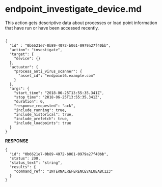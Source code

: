 
# endpoint_investigate_device.md

This action gets descriptive data about processes or load point information that have run or have been accessed recently.

```

{
  "id" : "0b6621e7-0b89-4072-b061-0979a27f40bb",
  "action": "investigate",
  "target": {
    "device": {}
  },
  "actuator": {
    "process_anti_virus_scanner": {
      "asset_id": "endpoint6.example.com"
    }
  },
  "args": {
    "start_time": "2018-06-25T13:55:35.341Z",
    "stop_time": "2018-06-25T13:55:35.341Z",
    "duration": 0,
    "response_requested": "ack",
    "include_running": true,
    "include_historical": true,
    "include_prefetch": true,
    "include_loadpoints": true
  }
}
```

**RESPONSE**

```
{
  "id": "0b6621e7-0b89-4072-b061-0979a27f40bb",
  "status": 200,
  "status_text": "string",
  "results": {
    "command_ref": "INTERNALREFERENCEVALUEABC123"
  }
}
```
